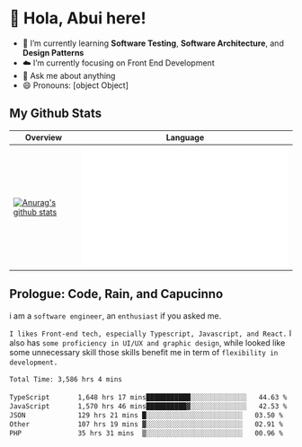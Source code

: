 # 👋 Hola, Abui here!

- 🌱 I’m currently learning **Software Testing**, **Software Architecture**, and **Design Patterns**
- ☁️ I’m currently focusing on Front End Development
- 💬 Ask me about anything
- 😄 Pronouns: [object Object]

## My Github Stats

| Overview | Language |
| --- | --- |
|[![Anurag's github stats](https://github-readme-stats.vercel.app/api?username=abui-am&count_private=true)](https://github.com/anuraghazra/github-readme-stats)|![Language](https://raw.githubusercontent.com/abui-am/stats/c6455f656dfce7acd3951e5ec5b25d72af0b2ee3/generated/languages.svg)|

## Prologue: Code, Rain, and Capucinno
i am a `software engineer`, an `enthusiast` if you asked me. 

`I likes Front-end tech, especially Typescript, Javascript, and React.` I also has `some proficiency in UI/UX and graphic design`, while looked like some unnecessary skill those skills benefit me in term of `flexibility in development.`


<!--START_SECTION:waka-->

```text
Total Time: 3,586 hrs 4 mins

TypeScript       1,648 hrs 17 mins███████████░░░░░░░░░░░░░░   44.63 %
JavaScript       1,570 hrs 46 mins██████████▓░░░░░░░░░░░░░░   42.53 %
JSON             129 hrs 21 mins █░░░░░░░░░░░░░░░░░░░░░░░░   03.50 %
Other            107 hrs 19 mins ▓░░░░░░░░░░░░░░░░░░░░░░░░   02.91 %
PHP              35 hrs 31 mins  ▒░░░░░░░░░░░░░░░░░░░░░░░░   00.96 %
```

<!--END_SECTION:waka-->

